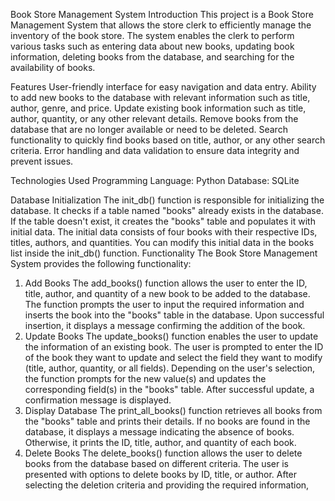 
Book Store Management System
Introduction
This project is a Book Store Management System that allows the store clerk to efficiently manage the inventory of the book store. The system enables the clerk to perform various tasks such as entering data about new books, updating book information, deleting books from the database, and searching for the availability of books.

Features
User-friendly interface for easy navigation and data entry.
Ability to add new books to the database with relevant information such as title, author, genre, and price.
Update existing book information such as title, author, quantity, or any other relevant details.
Remove books from the database that are no longer available or need to be deleted.
Search functionality to quickly find books based on title, author, or any other search criteria.
Error handling and data validation to ensure data integrity and prevent issues.

Technologies Used
Programming Language: Python
Database: SQLite

Database Initialization
The init_db() function is responsible for initializing the database. It checks if a table named "books" already exists in the database. If the table doesn't exist, it creates the "books" table and populates it with initial data.
The initial data consists of four books with their respective IDs, titles, authors, and quantities. You can modify this initial data in the books list inside the init_db() function.
Functionality
The Book Store Management System provides the following functionality:

1. Add Books
The add_books() function allows the user to enter the ID, title, author, and quantity of a new book to be added to the database.
The function prompts the user to input the required information and inserts the book into the "books" table in the database.
Upon successful insertion, it displays a message confirming the addition of the book.
2. Update Books
The update_books() function enables the user to update the information of an existing book.
The user is prompted to enter the ID of the book they want to update and select the field they want to modify (title, author, quantity, or all fields).
Depending on the user's selection, the function prompts for the new value(s) and updates the corresponding field(s) in the "books" table.
After successful update, a confirmation message is displayed.
3. Display Database
The print_all_books() function retrieves all books from the "books" table and prints their details.
If no books are found in the database, it displays a message indicating the absence of books.
Otherwise, it prints the ID, title, author, and quantity of each book.
4. Delete Books
The delete_books() function allows the user to delete books from the database based on different criteria.
The user is presented with options to delete books by ID, title, or author.
After selecting the deletion criteria and providing the required information,

